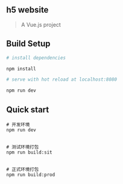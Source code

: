 ## h5 website

> A Vue.js project

## Build Setup

``` bash
# install dependencies  

npm install

# serve with hot reload at localhost:8080  

npm run dev  


```

## Quick start

```
# 开发环境
npm run dev


# 测试环境打包
npm run build:sit


# 正式环境打包
npm run build:prod


```
